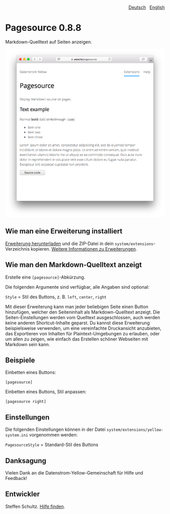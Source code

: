 <p align="right"><a href="README-de.md">Deutsch</a> &nbsp; <a href="README.md">English</a></p>

# Pagesource 0.8.8

Markdown-Quelltext auf Seiten anzeigen.

<p align="center"><img src="pagesource-screenshot.png?raw=true" alt="Bildschirmfoto"></p>

## Wie man eine Erweiterung installiert

[Erweiterung herunterladen](https://github.com/datenstrom/yellow-extensions/raw/main/downloads/pagesource.zip) und die ZIP-Datei in dein `system/extensions`-Verzeichnis kopieren. [Weitere Informationen zu Erweiterungen](https://github.com/annaesvensson/yellow-update/tree/main/README-de.md).

## Wie man den Markdown-Quelltext anzeigt

Erstelle eine `[pagesource]`-Abkürzung. 

Die folgenden Argumente sind verfügbar, alle Angaben sind optional: 

`Style` = Stil des Buttons, z. B. `left`, `center`, `right`  

Mit dieser Erweiterung kann man jeder beliebigen Seite einen Button hinzufügen, welcher den Seiteninhalt als Markdown-Quelltext anzeigt. Die Seiten-Einstellungen werden vom Quelltext ausgeschlossen, auch werden keine anderen Shortcut-Inhalte geparst. Du kannst diese Erweiterung beispielsweise verwenden, um eine vereinfachte Druckansicht anzubieten, das Exportieren von Inhalten für Plaintext-Umgebungen zu erlauben, oder um allen zu zeigen, wie einfach das Erstellen schöner Webseiten mit Markdown sein kann. 

## Beispiele

Einbetten eines Buttons:

    [pagesource]

Einbetten eines Buttons, Stil anpassen:

    [pagesource right]

## Einstellungen

Die folgenden Einstellungen können in der Datei `system/extensions/yellow-system.ini` vorgenommen werden:

`PagesourceStyle` = Standard-Stil des Buttons

## Danksagung

Vielen Dank an die Datenstrom-Yellow-Gemeinschaft für Hilfe und Feedback!

## Entwickler

Steffen Schultz. [Hilfe finden](https://datenstrom.se/de/yellow/help/).
